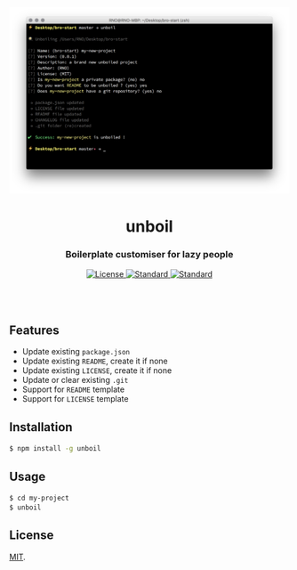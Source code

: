 <p align="center">
  <img src="assets/preview.png" alt="logo">
</p>

<h1 align="center">unboil</h1>
<h3 align="center">Boilerplate customiser for lazy people</h3>
<div align="center">
  <!-- License -->
  <a href="https://raw.githubusercontent.com/brocessing/ghp/master/LICENSE">
    <img src="https://img.shields.io/badge/license-MIT-blue.svg?style=flat-square" alt="License" />
  </a>
  <!-- Standard -->
  <a href="http://standardjs.com/">
    <img src="https://img.shields.io/badge/code%20style-standard-brightgreen.svg?style=flat-square" alt="Standard" />
  </a>
  <!-- npm version -->
  <a href="https://www.npmjs.com/package/unboil">
    <img src="https://img.shields.io/npm/v/unboil.svg?style=flat-square" alt="Standard" />
  </a>
</div>

<br>
<br>
<br>

## Features
- Update existing `package.json`
- Update existing `README`, create it if none
- Update existing `LICENSE`, create it if none
- Update or clear existing `.git`
- Support for `README` template
- Support for `LICENSE` template

## Installation
```sh
$ npm install -g unboil
```

## Usage
```sh
$ cd my-project
$ unboil
```

## License
[MIT](https://tldrlegal.com/license/mit-license).
